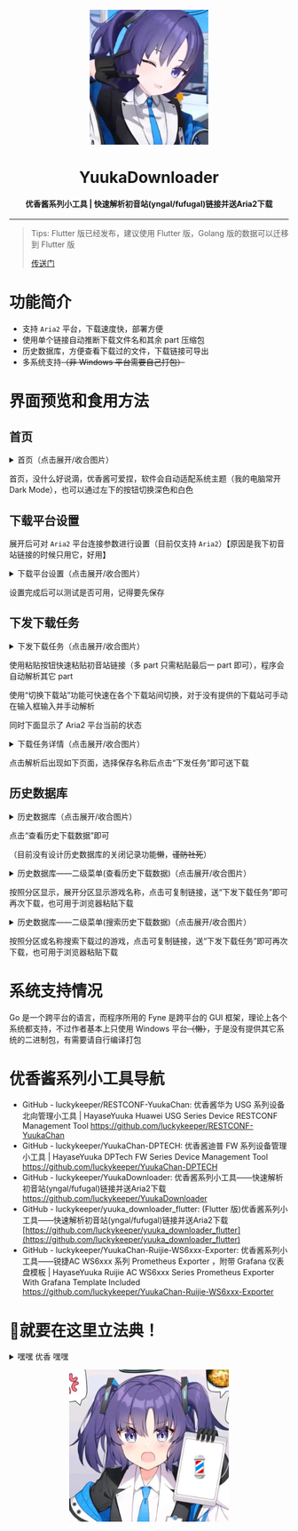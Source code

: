 <p align="center"><img src="./images/Yuuka_Header.jpg" style="zoom:40%;" /></p><h1 align="center">YuukaDownloader</h1><h4 align="center">优香酱系列小工具 | 快速解析初音站(yngal/fufugal)链接并送Aria2下载</h4><hr/>

> Tips: Flutter 版已经发布，建议使用 Flutter 版，Golang 版的数据可以迁移到 Flutter 版
>
> [传送门](https://github.com/luckykeeper/yuuka_downloader_flutter)

# 功能简介

- 支持 `Aria2` 平台，下载速度快，部署方便
- 使用单个链接自动推断下载文件名和其余 part 压缩包
- 历史数据库，方便查看下载过的文件，下载链接可导出
- 多系统支持~~（非 Windows 平台需要自己打包）~~

# 界面预览和食用方法

## 首页

<details>   <summary>首页（点击展开/收合图片）</summary>   <p><img src="./images/scr01.png" alt="优香酱可爱捏" style="zoom: 67%;" /></p></details>

首页，没什么好说滴，优香酱可爱捏，软件会自动适配系统主题（我的电脑常开 Dark Mode），也可以通过左下的按钮切换深色和白色

## 下载平台设置

展开后可对 `Aria2` 平台连接参数进行设置（目前仅支持 `Aria2`）【原因是我下初音站链接的时候只用它，好用】

<details>   <summary>下载平台设置（点击展开/收合图片）</summary>   <p><img src="./images/scr02.png" alt="优香酱可爱捏" style="zoom: 67%;" /></p></details>

设置完成后可以测试是否可用，记得要先保存

## 下发下载任务

<details>   <summary>下发下载任务（点击展开/收合图片）</summary>   <p><img src="./images/scr03.png" alt="优香酱可爱捏" style="zoom: 67%;" /></p></details>

使用粘贴按钮快速粘贴初音站链接（多 part 只需粘贴最后一 part 即可），程序会自动解析其它 part

使用“切换下载站”功能可快速在各个下载站间切换，对于没有提供的下载站可手动在输入框输入并手动解析

同时下面显示了 Aria2 平台当前的状态

<details>   <summary>下载任务详情（点击展开/收合图片）</summary>   <p><img src="./images/scr03_p1.png" alt="优香酱可爱捏" style="zoom: 67%;" /></p></details>

点击解析后出现如下页面，选择保存名称后点击“下发任务”即可送下载

## 历史数据库

<details>   <summary>历史数据库（点击展开/收合图片）</summary>   <p><img src="./images/scr04.png" alt="优香酱可爱捏" style="zoom: 67%;" /></p></details>

点击“查看历史下载数据”即可

（目前没有设计历史数据库的关闭记录功能~~懒~~，~~谨防社死~~）

<details>   <summary>历史数据库——二级菜单(查看历史下载数据)（点击展开/收合图片）</summary>   <p><img src="./images/scr04_p1.png" alt="优香酱可爱捏" style="zoom: 67%;" /></p></details>

按照分区显示，展开分区显示游戏名称，点击可复制链接，送“下发下载任务”即可再次下载，也可用于浏览器粘贴下载

<details>   <summary>历史数据库——二级菜单(搜索历史下载数据)（点击展开/收合图片）</summary>   <p><img src="./images/scr04_p2.png" alt="优香酱可爱捏" style="zoom: 67%;" /></p></details>

按照分区或名称搜索下载过的游戏，点击可复制链接，送“下发下载任务”即可再次下载，也可用于浏览器粘贴下载

# 系统支持情况

Go 是一个跨平台的语言，而程序所用的 Fyne 是跨平台的 GUI 框架，理论上各个系统都支持，不过作者基本上只使用 Windows 平台~~（懒）~~，于是没有提供其它系统的二进制包，有需要请自行编译打包

# 优香酱系列小工具导航

- GitHub - luckykeeper/RESTCONF-YuukaChan: 优香酱华为 USG 系列设备北向管理小工具 | HayaseYuuka Huawei USG Series Device RESTCONF Management Tool
  https://github.com/luckykeeper/RESTCONF-YuukaChan
- GitHub - luckykeeper/YuukaChan-DPTECH: 优香酱迪普 FW 系列设备管理小工具 | HayaseYuuka DPTech FW Series Device Management Tool
  https://github.com/luckykeeper/YuukaChan-DPTECH
- GitHub - luckykeeper/YuukaDownloader: 优香酱系列小工具——快速解析初音站(yngal/fufugal)链接并送Aria2下载
  https://github.com/luckykeeper/YuukaDownloader
- GitHub - luckykeeper/yuuka_downloader_flutter: (Flutter 版)优香酱系列小工具——快速解析初音站(yngal/fufugal)链接并送Aria2下载 [https://github.com/luckykeeper/yuuka_downloader_flutter](https://github.com/luckykeeper/yuuka_downloader_flutter)
- GitHub - luckykeeper/YuukaChan-Ruijie-WS6xxx-Exporter: 优香酱系列小工具——锐捷AC WS6xxx 系列 Prometheus Exporter ，附带 Grafana 仪表盘模板 | HayaseYuuka Ruijie AC WS6xxx Series Prometheus Exporter With Grafana Template Included https://github.com/luckykeeper/YuukaChan-Ruijie-WS6xxx-Exporter

# 💈就要在这里立法典！

<details><summary>嘿嘿 优香 嘿嘿</summary><p>对于体操服优香，我的评价是四个字：好有感觉。我主要想注重于两点，来阐述我对于体操服优香的拙见：第一，我非常喜欢优香。优香的立绘虽然把优香作为好母亲的一面展现了出来（安产型的臀部）。但是她这个头发，尤其是双马尾，看起来有点奇怪。但是这个羁绊剧情里的优香，马尾非常的自然，看上去比较长，真的好棒，好有感觉。这个泛红的脸颊，迷离的眼神，和这个袖口与手套之间露出的白皙手腕，我就不多说了。第二，我非常喜欢体操服。这是在很久很久之前，在认识优香之前，完完全全的xp使然。然而优香她不仅穿体操服，她还扎单马尾，她还穿外套，她竟然还不好好穿外套，她甚至在脸上贴星星（真的好可爱）。（倒吸一口凉气）我的妈呀，这已经到了仅仅是看一眼都能让人癫狂的程度。然而体操服优香并不实装，她真的只是给你看一眼，哈哈。与其说体操服优香让我很有感觉，不如说体操服优香就是为了我的xp量身定做的。抛开这一切因素，只看性格，优香也是数一数二的好女孩：公私分明，精明能干;但是遇到不擅长的事情也会变得呆呆的。我想和优香一起养一个爱丽丝当女儿，所以想在这里问一下大家，要买怎样的枕头才能做这样的梦呢？优香是越看越可爱的，大家可以不必拘束于这机会上的小粗腿优香，大胆的发现这个又呆又努力的女孩真正的可爱之处。</p></details>

<p align="center"><img src="./images/Yuuka01.jpg" style="zoom:40%;" /></p>
